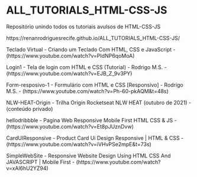 # ALL_TUTORIALS_HTML-CSS-JS
Repositório unindo todos os tutoriais avulsos de HTML-CSS-JS

<p>https://renanrodriguesrecife.github.io/ALL_TUTORIALS_HTML-CSS-JS/</p>

<p>Teclado Virtual - Criando um Teclado Com HTML, CSS e JavaScript - (https://www.youtube.com/watch?v=PIdNP6qoMoA)</p>

<p>Login1 - Tela de login com HTML e CSS (Tutorial) - Rodrigo M.S. - (https://www.youtube.com/watch?v=EJB_Z_9v3PY)</p>

<p>Form-resposivo-1 - Formulário com HTML e CSS [Responsivo] - Rodrigo M.S. - (https://www.youtube.com/watch?v=Ph-60-pkAQM&t=48s)</p>

<p>NLW-HEAT-Origin - Trilha Origin Rocketseat NLW HEAT (outubro de 2021) - (conteúdo privado)</p>

<p>hellodribbble - Pagina Web Responsive Mobile First HTML CSS & JS - (https://www.youtube.com/watch?v=Et8pJUznDvw)</p>

<p>CardUIResponsive - Product Card Ui Design Responsive | HTML & CSS - (https://www.youtube.com/watch?v=iVHvPSe2mpE&t=73s)</p>

<p>SimpleWebSite - Responsive Website Design Using HTML CSS And JAVASCRIPT | Mobile First - (https://www.youtube.com/watch?v=xAl6hU2YZ94)</p>
